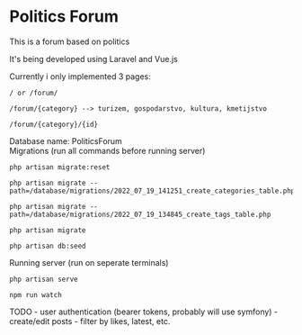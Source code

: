 # Politics Forum

This is a forum based on politics

It's being developed using Laravel and Vue.js

Currently i only implemented 3 pages:
    
    / or /forum/
    
    /forum/{category} --> turizem, gospodarstvo, kultura, kmetijstvo
    
    /forum/{category}/{id}

Database name: PoliticsForum
<br/>
Migrations (run all commands before running server)

    php artisan migrate:reset

    php artisan migrate --path=/database/migrations/2022_07_19_141251_create_categories_table.php

    php artisan migrate --path=/database/migrations/2022_07_19_134845_create_tags_table.php   

    php artisan migrate

    php artisan db:seed

Running server (run on seperate terminals)

    php artisan serve

    npm run watch

TODO
    - user authentication (bearer tokens, probably will use symfony)
    - create/edit posts
    - filter by likes, latest, etc.